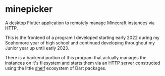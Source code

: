 # minepicker

A desktop Flutter application to remotely manage Minecraft instances via HTTP.

This is the frontend of a program I developed starting early 2022 during my Sophomore year of high school and continued developing throughout my Junior year up until early 2023.

There is a backend portion of this program that actually manages the instances on it's filesystem and starts them via an HTTP server constructed using the little [shelf](https://pub.dev/packages/shelf) ecosystem of Dart packages.
